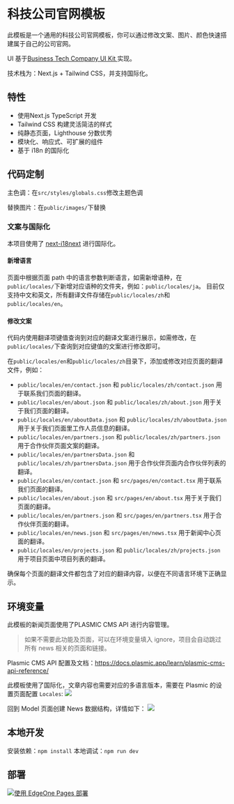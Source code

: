 # 科技公司官网模板
此模板是一个通用的科技公司官网模板，你可以通过修改文案、图片、颜色快速搭建属于自己的公司官网。

UI 基于[Business Tech Company UI Kit
](https://www.figma.com/community/file/1286806143648573757/business-tech-company-ui-kit)实现。

技术栈为：Next.js + Tailwind CSS，并支持国际化。


## 特性
- 使用Next.js TypeScript 开发
- Tailwind CSS 构建灵活简洁的样式
- 纯静态页面，Lighthouse 分数优秀
- 模块化、响应式、可扩展的组件
- 基于 i18n 的国际化

## 代码定制
主色调：在`src/styles/globals.css`修改主题色调

替换图片：在`public/images/`下替换

### 文案与国际化
本项目使用了 [next-i18next](https://www.i18next.com/) 进行国际化。
#### 新增语言
页面中根据页面 path 中的语言参数判断语言，如需新增语种，在`public/locales/`下新增对应语种的文件夹，例如：`public/locales/ja`。
目前仅支持中文和英文，所有翻译文件存储在`public/locales/zh`和 `public/locales/en`。

#### 修改文案
代码内使用翻译项键值查询到对应的翻译文案进行展示，如需修改，在`public/locales/`下查询到对应键值的文案进行修改即可。

在`public/locales/en`和`public/locales/zh`目录下，添加或修改对应页面的翻译文件，例如：
- `public/locales/en/contact.json` 和 `public/locales/zh/contact.json` 用于联系我们页面的翻译。
- `public/locales/en/about.json` 和 `public/locales/zh/about.json` 用于关于我们页面的翻译。
- `public/locales/en/aboutData.json` 和 `public/locales/zh/aboutData.json` 用于关于我们页面里工作人员信息的翻译。
- `public/locales/en/partners.json` 和 `public/locales/zh/partners.json` 用于合作伙伴页面文案的翻译。
- `public/locales/en/partnersData.json` 和 `public/locales/zh/partnersData.json` 用于合作伙伴页面内合作伙伴列表的翻译。
- `public/locales/en/contact.json` 和 `src/pages/en/contact.tsx` 用于联系我们页面的翻译。
- `public/locales/en/about.json` 和 `src/pages/en/about.tsx` 用于关于我们页面的翻译。
- `public/locales/en/partners.json` 和 `src/pages/en/partners.tsx` 用于合作伙伴页面的翻译。
- `public/locales/en/news.json` 和 `src/pages/en/news.tsx` 用于新闻中心页面的翻译。
- `public/locales/en/projects.json` 和 `public/locales/zh/projects.json` 用于项目页面中项目列表的翻译。

确保每个页面的翻译文件都包含了对应的翻译内容，以便在不同语言环境下正确显示。


## 环境变量
此模板的新闻页面使用了PLASMIC CMS API 进行内容管理。
> 如果不需要此功能及页面，可以在环境变量填入 ignore，项目会自动跳过所有 news 相关的页面和链接。

Plasmic CMS API 配置及文档：https://docs.plasmic.app/learn/plasmic-cms-api-reference/

此模板使用了国际化，文章内容也需要对应的多语言版本，需要在 Plasmic 的设置页面配置 `Locales`:
![](https://cdnstatic.tencentcs.com/edgeone/pages/docs/tech-company-website-template-doc1.png)

回到 Model 页面创建 News 数据结构，详情如下：
![](https://cdnstatic.tencentcs.com/edgeone/pages/docs/tech-company-website-template-doc2.png)


## 本地开发
安装依赖：`npm install`
本地调试：`npm run dev`

## 部署
[![使用 EdgeOne Pages 部署](https://cdnstatic.tencentcs.com/edgeone/pages/deploy.svg)](https://console.cloud.tencent.com/edgeone/pages/new?template=tech-company-website-template)

